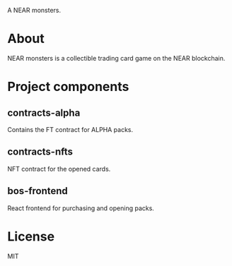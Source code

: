 
A NEAR monsters.


# About

NEAR monsters is a collectible trading card game on the NEAR blockchain.

# Project components

## contracts-alpha

Contains the FT contract for ALPHA packs.

## contracts-nfts

NFT contract for the opened cards.

## bos-frontend

React frontend for purchasing and opening packs.

# License

MIT
